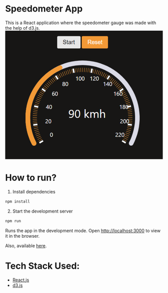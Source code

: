 # Speedometer App

This is a React application where the speedometer gauge was made with the help of d3.js.
![Screenshot of the application](images/screencapture-speedometer.png)


# How to run?

 1. Install dependencies
 
 ```sh 
 npm install
 ```
 
 2. Start the development server
 
 ```sh
 npm run
 ```

Runs the app in the development mode.
Open [http://localhost:3000](http://localhost:3000) to view it in the browser.

Also, available [here](https://travel-location.herokuapp.com/).


# Tech Stack Used:

 - [React.js](https://reactjs.org/tutorial/tutorial.html)
 - [d3.js](https://leafletjs.com/index.html)

